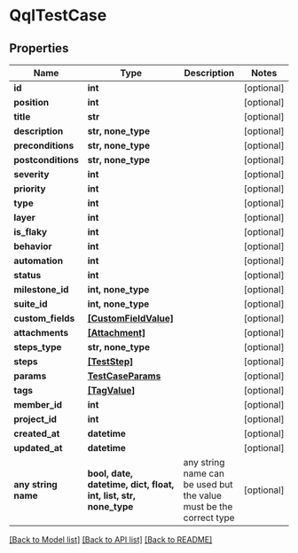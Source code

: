 # QqlTestCase


## Properties
Name | Type | Description | Notes
------------ | ------------- | ------------- | -------------
**id** | **int** |  | [optional] 
**position** | **int** |  | [optional] 
**title** | **str** |  | [optional] 
**description** | **str, none_type** |  | [optional] 
**preconditions** | **str, none_type** |  | [optional] 
**postconditions** | **str, none_type** |  | [optional] 
**severity** | **int** |  | [optional] 
**priority** | **int** |  | [optional] 
**type** | **int** |  | [optional] 
**layer** | **int** |  | [optional] 
**is_flaky** | **int** |  | [optional] 
**behavior** | **int** |  | [optional] 
**automation** | **int** |  | [optional] 
**status** | **int** |  | [optional] 
**milestone_id** | **int, none_type** |  | [optional] 
**suite_id** | **int, none_type** |  | [optional] 
**custom_fields** | [**[CustomFieldValue]**](CustomFieldValue.md) |  | [optional] 
**attachments** | [**[Attachment]**](Attachment.md) |  | [optional] 
**steps_type** | **str, none_type** |  | [optional] 
**steps** | [**[TestStep]**](TestStep.md) |  | [optional] 
**params** | [**TestCaseParams**](TestCaseParams.md) |  | [optional] 
**tags** | [**[TagValue]**](TagValue.md) |  | [optional] 
**member_id** | **int** |  | [optional] 
**project_id** | **int** |  | [optional] 
**created_at** | **datetime** |  | [optional] 
**updated_at** | **datetime** |  | [optional] 
**any string name** | **bool, date, datetime, dict, float, int, list, str, none_type** | any string name can be used but the value must be the correct type | [optional]

[[Back to Model list]](../README.md#documentation-for-models) [[Back to API list]](../README.md#documentation-for-api-endpoints) [[Back to README]](../README.md)


